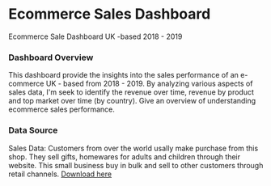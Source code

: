 # Ecommerce Sales Dashboard
Ecommerce Sale Dashboard UK -based 2018 - 2019

### Dashboard Overview

This dashboard provide the insights into the sales performance of an e-commerce UK - based from 2018 - 2019. By analyzing various aspects of sales data, I'm seek to identify the revenue over time, revenue by product and top market over time (by country). Give an overview of understanding ecommerce sales performance.

### Data Source

Sales Data: Customers from over the world usally make purchase from this shop. They sell gifts, homewares for adults and children through their website. This small business buy in bulk and sell to other customers through retail channels. [Download here](https://www.kaggle.com/datasets/gabrielramos87/an-online-shop-business?rvi=1)



